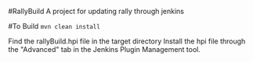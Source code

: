 #RallyBuild 
A project for updating rally through jenkins 

#To Build 
`mvn clean install`

Find the rallyBuild.hpi file in the target directory 
Install the hpi file through the "Advanced" tab in the Jenkins Plugin
Management tool. 
